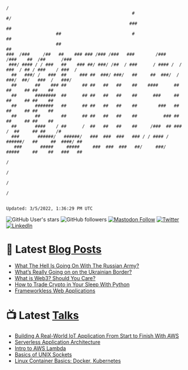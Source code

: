 ```

                                                                             /
                                                #                          #/
                                               ###                         ##
                   ##                           #                          ##
                   ##                                                      ##
###  /###     /##   ##    ### ### /### /###   ###        /###      /###    ##  /##      /###
 ###/ #### / / ###   ##    ### ##/ ###/ /##  / ###      / #### /  / ###  / ## / ###    / ###  /
  ##   ###/ /   ###  ##     ### ##  ###/ ###/   ##     ##  ###/  /   ###/  ##/   ###  /   ###/
  ##       ##    ### ##      ## ##   ##   ##    ##    ####      ##         ##     ## ##    ##
  ##       ########  ##      ## ##   ##   ##    ##      ###     ##         ##     ## ##    ##
  ##       #######   ##      ## ##   ##   ##    ##        ###   ##         ##     ## ##    ##
  ##       ##        ##      ## ##   ##   ##    ##          ### ##         ##     ## ##    ##
  ##       ####    / ##      /  ##   ##   ##    ##     /###  ## ###     /  ##     ## ##    /#
  ###       ######/   ######/   ###  ###  ###   ### / / #### /   ######/   ##     ##  ####/ ##
   ###       #####     #####     ###  ###  ###   ##/     ###/     #####     ##    ##   ###   ##
                                                                                  /
                                                                                 /
                                                                                /
                                                                               /


Updated: 3/5/2022, 1:36:29 PM UTC
```

![GitHub User's stars](https://img.shields.io/github/stars/revmischa?style=for-the-badge&logoColor=white&color=1CA2F1&logo=github)
![GitHub followers](https://img.shields.io/github/followers/revmischa?style=for-the-badge&logo=github&logoColor=white&color=1CA2F1)
[![Mastodon Follow](https://img.shields.io/mastodon/follow/38970?domain=https%3A%2F%2Fsocial.coop&label=ActivityPub&logoColor=white&logo=mastodon&color=1CA2F1&style=for-the-badge)](https://social.coop/@wooster)
[![Twitter](https://img.shields.io/badge/Twitter-Profile-informational?style=for-the-badge&logo=twitter&logoColor=white&color=1CA2F1)](https://twitter.com/spiegelmock)
[![LinkedIn](https://img.shields.io/badge/LinkedIn-Profile-informational?style=for-the-badge&logo=linkedin&logoColor=white&color=0D76A8)](https://www.linkedin.com/in/spiegelmock/)



# 📩 Latest [Blog Posts](https://spiegelmock.com)
<!-- BLOG-POST-LIST:START -->
- [What The Hell Is Going On With The Russian Army?](https://spiegelmock.com/2022/02/27/hilarious-hijinks-and-highlights-from-the-russia-ukraine-war/)
- [What’s Really Going on on the Ukrainian Border?](https://spiegelmock.com/2022/02/17/whats-really-going-on-the-ukrainian-border/)
- [What is Web3? Should You Care?](https://spiegelmock.com/2021/11/24/what-is-web3-should-you-care/)
- [How to Trade Crypto in Your Sleep With Python](https://spiegelmock.com/2021/11/09/how-to-trade-crypto-in-your-sleep-with-python/)
- [Frameworkless Web Applications](https://spiegelmock.com/2021/05/29/frameworkless-web-applications-aws-cdk/)
<!-- BLOG-POST-LIST:END -->

# 📺 Latest [Talks](https://github.com/revmischa/talks)
- [Building A Real-World IoT Application From Start to Finish With AWS](https://www.youtube.com/watch?v=vJ4Gjn0Bmi0)
- [Serverless Application Architecture](https://www.youtube.com/watch?v=rXPwLZJ9l2M)
- [Intro to AWS Lambda](https://www.youtube.com/watch?v=bGzty_IUDP0)
- [Basics of UNIX Sockets](https://www.youtube.com/watch?v=8TGV4zcd9k4)
- [Linux Container Basics: Docker, Kubernetes](https://www.youtube.com/watch?v=3f5wWYLWOtQ)
